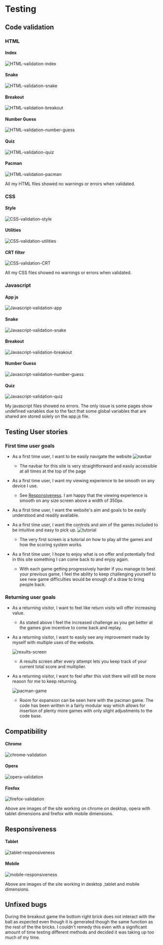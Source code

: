 # Testing 

## Code validation 

### HTML

#### Index
![HTML-validation-index](documentation/validhtml_index.png)
#### Snake
![HTML-validation-snake](documentation/validhtml_snake.png)
#### Breakout
![HTML-validation-breakout](documentation/validhtml_breakout.png)
#### Number Guess
![HTML-validation-number-guess](documentation/validhtml_number_guess.png)
#### Quiz
![HTML-validation-quiz](documentation/validhtml_quiz.png)
#### Pacman
![HTML-validation-pacman](documentation/validhtml_pacman.png)

All my HTML files showed no warnings or errors when validated.

### CSS

#### Style
![CSS-validation-style](documentation/validcss_style.png)
#### Utilities
![CSS-validation-utilities](documentation/validcss_ulitities.png)
#### CRT filter
![CSS-validation-CRT](documentation/validcss_crt.png)

All my CSS files showed no warnings or errors when validated.

### Javascript

#### App js
![Javascript-validation-app](documentation/jshint_app.png)
#### Snake
![Javascript-validation-snake](documentation/jshint_snake.png)
#### Breakout
![Javascript-validation-breakout](documentation/jshint_breakout.png)
#### Number Guess
![Javascript-validation-number-guess](documentation/jshint_number_guess.png)
#### Quiz
![Javascript-validation-quiz](documentation/jshint_quiz.png)

My javascript files showed no errors. The only issue is some pages show undefined variables due to the fact that some global variables that are shared are stored solely on the app.js file.

## Testing User stories


### First time user goals

 * As a first time user, I want to be easily navigate the website
 ![navbar](documentation/navbar_desktop.png)
    * The navbar for this site is very straightforward and easily accessible at all times at the  top of the page

* As a first time user, I want my viewing experience to be smooth on any device I use.
    * See [Responsiveness](#responsiveness). I am happy that the viewing experience is smooth on any size screen above a width of 350px.

* As a first time user, I want the website's aim and goals to be easily understood and readily available.
* As a first time user, I want the controls and aim of the games included to be intuitive and easy to pick up.
![tutorial](documentation/home_screen_tutorial.png)
    * The very first screen is a tutorial on how to play all the games and how the scoring system works.

* As a first time user, I hope to enjoy what is on offer and potentially find in this site something I can come back to and enjoy again.
    * With each game getting progressively harder if you manage to best your previous game, I feel the ability to keep challenging yourself to see new game difficulties would be enough of a draw to bring people back.

 ### Returning user goals

* As a returning visitor, I want to feel like return visits will offer increasing value.
    * As stated above I feel the increased challenge as you get better at the games give incentive to come back and replay.

* As a returning visitor, I want to easily see any improvement made by myself with multiple uses of the website.

  ![results-screen](documentation/results_screen.png)
    * A results screen after every attempt lets you keep track of your current total score and multiplier.

*  As a returning visitor, I want to feel after this visit there will still be more reason for me to keep returning.

    ![pacman-game](documentation/pacman_game.png)
    * Room for expansion can be seen here with the pacman game. The code has been written in a fairly modular way which allows for insertion of plenty more games with only slight adjustments to the code base.

 

## Compatibility 

#### Chrome
![chrome-validation](documentation/home_screen_tutorial.png)
#### Opera
![opera-validation](documentation/opera_compat.png)
#### Firefox
![firefox-validation](documentation/firefox_compat.png)

Above are images of the site working on chrome on desktop, opera with tablet dimensions and firefox with mobile dimensions.

## Responsiveness

#### Tablet
![tablet-responsiveness](documentation/tablet_respon.png)
#### Mobile
![mobile-responsiveness](documentation/mobile_respon.png)

Above are images of the site working in desktop ,tablet and mobile dimensions.

## Unfixed bugs 

During the breakout game the bottom right brick does not interact with the ball as expected even though it is generated though the same function as the rest of the the bricks. I couldn't remedy this even with a significant amount of time testing different methods and decided it was taking up too much of my time.